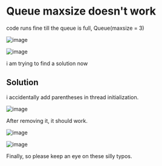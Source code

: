 # Queue maxsize doesn't work
code runs fine till the queue is full, Queue(maxsize = 3)

![image](https://user-images.githubusercontent.com/90336445/170888238-865b1654-befc-46fb-9664-500bc85dbc35.png)

![image](https://user-images.githubusercontent.com/90336445/170888281-dcc68410-37c3-4a0c-809c-df735b042e79.png)

i am trying to find a solution now


## Solution
i accidentally add parentheses in thread initialization.

![image](https://user-images.githubusercontent.com/90336445/170888710-15e8c312-4712-41d8-b66f-97e9cd20a492.png)

After removing it, it should work.

![image](https://user-images.githubusercontent.com/90336445/170889021-5fbc90df-9a81-405c-bfb0-4d42baef4e90.png)


![image](https://user-images.githubusercontent.com/90336445/170888818-247e2488-5647-479c-bca8-d0bea4bffa94.png)

Finally, so please keep an eye on these silly typos.
